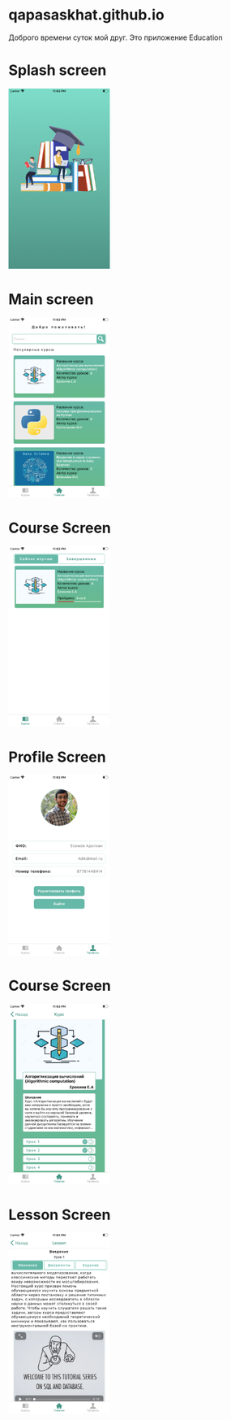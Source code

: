 # qapasaskhat.github.io
Доброго времени суток мой друг. Это пpиложение Education
# Splash screen
<img src="img_for_github/Simulator%20Screen%20Shot%20-%20iPhone%208%20Plus%20-%202020-05-17%20at%2023.03.04.png" width="200">

# Main screen 
<img src="img_for_github/Simulator%20Screen%20Shot%20-%20iPhone%208%20Plus%20-%202020-05-17%20at%2023.03.15.png" width="200">

# Course Screen
<img src="img_for_github/Simulator%20Screen%20Shot%20-%20iPhone%208%20Plus%20-%202020-05-17%20at%2023.03.27.png" width="200">

# Profile Screen
<img src="img_for_github/Simulator%20Screen%20Shot%20-%20iPhone%208%20Plus%20-%202020-05-17%20at%2023.03.34.png" width="200">

# Course Screen
<img src="img_for_github/Simulator%20Screen%20Shot%20-%20iPhone%208%20Plus%20-%202020-05-17%20at%2023.03.51.png" width="200">

# Lesson Screen
<img src="img_for_github/Simulator%20Screen%20Shot%20-%20iPhone%208%20Plus%20-%202020-05-17%20at%2023.04.36.png" width="200">
